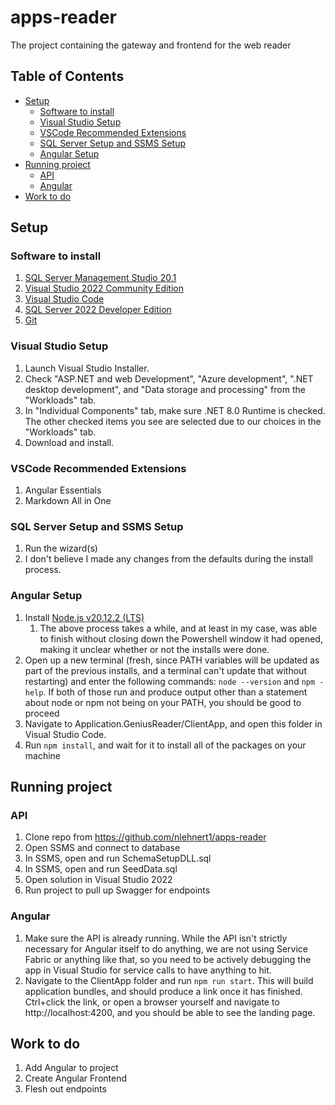 # apps-reader <!-- omit in toc -->
The project containing the gateway and frontend for the web reader
## Table of Contents <!-- omit in toc -->
- [Setup](#setup)
  - [Software to install](#software-to-install)
  - [Visual Studio Setup](#visual-studio-setup)
  - [VSCode Recommended Extensions](#vscode-recommended-extensions)
  - [SQL Server Setup and SSMS Setup](#sql-server-setup-and-ssms-setup)
  - [Angular Setup](#angular-setup)
- [Running project](#running-project)
  - [API](#api)
  - [Angular](#angular)
- [Work to do](#work-to-do)

## Setup

### Software to install
1. [SQL Server Management Studio 20.1](https://learn.microsoft.com/en-us/sql/ssms/download-sql-server-management-studio-ssms?view=sql-server-ver16#download-ssms)
2. [Visual Studio 2022 Community Edition](https://visualstudio.microsoft.com/vs/)
3. [Visual Studio Code](https://code.visualstudio.com/)
4. [SQL Server 2022 Developer Edition](https://www.microsoft.com/en-us/sql-server/sql-server-downloads)
5. [Git](https://git-scm.com/download/win)

### Visual Studio Setup
1. Launch Visual Studio Installer.
2. Check "ASP.NET and web Development", "Azure development", ".NET desktop development", and "Data storage and processing" from the "Workloads" tab.
3. In "Individual Components" tab, make sure .NET 8.0 Runtime is checked. The other checked items you see are selected due to our choices in the "Workloads" tab.
4. Download and install.

### VSCode Recommended Extensions
1. Angular Essentials
2. Markdown All in One

### SQL Server Setup and SSMS Setup
1. Run the wizard(s)
2. I don't believe I made any changes from the defaults during the install process.

### Angular Setup
1. Install [Node.js v20.12.2 (LTS)](https://nodejs.org/en/download/)
    1. The above process takes a while, and at least in my case, was able to finish without closing down the Powershell window it had opened, making it unclear whether or not the installs were done.
2. Open up a new terminal (fresh, since PATH variables will be updated as part of the previous installs, and a terminal can't update that without restarting) and enter the following commands:  `node --version` and `npm -help`. If both of those run and produce output other than a statement about node or npm not being on your PATH, you should be good to proceed
3. Navigate to Application.GeniusReader/ClientApp, and open this folder in Visual Studio Code.
4. Run `npm install`, and wait for it to install all of the packages on your machine

## Running project
### API
1. Clone repo from https://github.com/nlehnert1/apps-reader
2. Open SSMS and connect to database
3. In SSMS, open and run SchemaSetupDLL.sql
4. In SSMS, open and run SeedData.sql
5. Open solution in Visual Studio 2022
6. Run project to pull up Swagger for endpoints

### Angular
1. Make sure the API is already running. While the API isn't strictly necessary for Angular itself to do anything, we are not using Service Fabric or anything like that, so you need to be actively debugging the app in Visual Studio for service calls to have anything to hit.
2. Navigate to the ClientApp folder and run `npm run start`. This will build application bundles, and should produce a link once it has finished. Ctrl+click the link, or open a browser yourself and navigate to http://localhost:4200, and you should be able to see the landing page.

## Work to do
1. Add Angular to project
2. Create Angular Frontend
3. Flesh out endpoints
